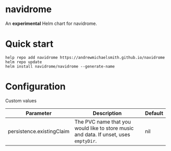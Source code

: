 # navidrome

An **experimental** Helm chart for navidrome.

# Quick start

```
help repo add navidrome https://andrewmichaelsmith.github.io/navidrome
helm repo update   
helm install navidrome/navidrome --generate-name
```

# Configuration

Custom values

| Parameter                 | Description | Default |
| ------------------------- | ----------- | ------- |
| persistence.existingClaim | The PVC name that you would like to store music and data. If unset, uses `emptyDir`. | nil |


